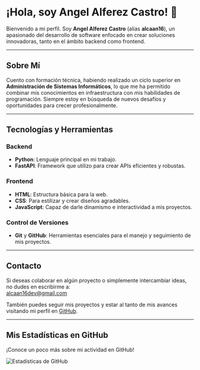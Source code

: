 # ¡Hola, soy Angel Alferez Castro! 👋

Bienvenido a mi perfil. Soy **Angel Alferez Castro** (alias **alcaan16**), un apasionado del desarrollo de software enfocado en crear soluciones innovadoras, tanto en el ámbito backend como frontend.

---

## Sobre Mí

Cuento con formación técnica, habiendo realizado un ciclo superior en **Administración de Sistemas Informáticos**, lo que me ha permitido combinar mis conocimientos en infraestructura con mis habilidades de programación. Siempre estoy en búsqueda de nuevos desafíos y oportunidades para crecer profesionalmente.

---

## Tecnologías y Herramientas

### Backend
- **Python**: Lenguaje principal en mi trabajo.
- **FastAPI**: Framework que utilizo para crear APIs eficientes y robustas.

### Frontend
- **HTML**: Estructura básica para la web.
- **CSS**: Para estilizar y crear diseños agradables.
- **JavaScript**: Capaz de darle dinamismo e interactividad a mis proyectos.

### Control de Versiones
- **Git** y **GitHub**: Herramientas esenciales para el manejo y seguimiento de mis proyectos.

---

## Contacto

Si deseas colaborar en algún proyecto o simplemente intercambiar ideas, no dudes en escribirme a:  
[alcaan16dev@gmail.com](mailto:alcaan16dev@gmail.com)

También puedes seguir mis proyectos y estar al tanto de mis avances visitando mi perfil en [GitHub](https://github.com/alcaan16).

---

## Mis Estadísticas en GitHub

¡Conoce un poco más sobre mi actividad en GitHub!

![Estadísticas de GitHub](https://github-readme-stats.vercel.app/api?username=alcaan16&show_icons=true&theme=radical)
